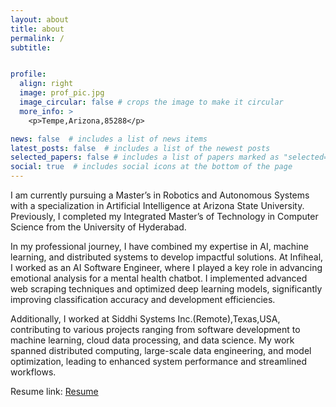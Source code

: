 ```yaml
---
layout: about
title: about
permalink: /
subtitle: 


profile:
  align: right
  image: prof_pic.jpg
  image_circular: false # crops the image to make it circular
  more_info: >
    <p>Tempe,Arizona,85288</p>

news: false  # includes a list of news items
latest_posts: false  # includes a list of the newest posts
selected_papers: false # includes a list of papers marked as "selected={true}"
social: true  # includes social icons at the bottom of the page
---
```


I am currently pursuing a Master’s in Robotics and Autonomous Systems with a specialization in Artificial Intelligence at Arizona State University. Previously, I completed my Integrated Master’s of Technology in Computer Science from the University of Hyderabad.

In my professional journey, I have combined my expertise in AI, machine learning, and distributed systems to develop impactful solutions. At Infiheal, I worked as an AI Software Engineer, where I played a key role in advancing emotional analysis for a mental health chatbot. I implemented advanced web scraping techniques and optimized deep learning models, significantly improving classification accuracy and development efficiencies.

Additionally, I worked at Siddhi Systems Inc.(Remote),Texas,USA, contributing to various projects ranging from software development to machine learning, cloud data processing, and data science. My work spanned distributed computing, large-scale data engineering, and model optimization, leading to enhanced system performance and streamlined workflows.

Resume link: [Resume](https://drive.google.com/file/d/1lXaqZClPTUEkBmQitlgFihHc2btWYwvs/view?usp=sharing)